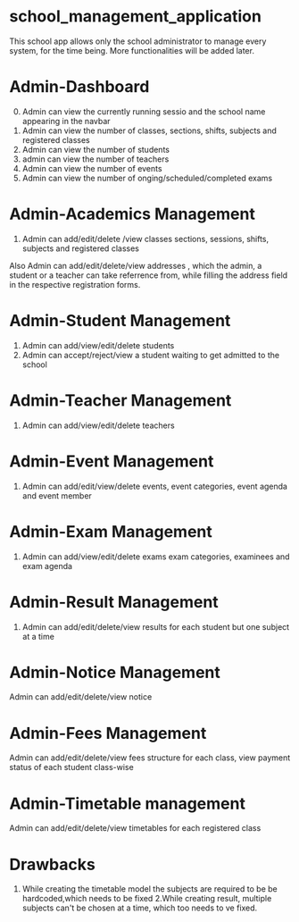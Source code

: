# school_management_application
This school app allows only the school administrator to manage every system, for the time being. More functionalities will be added later.
# Admin-Dashboard
0. Admin can view the currently running sessio and 
the school name appearing in the navbar 
1. Admin can view the number of classes, sections, shifts, subjects and registered classes
2. Admin can view the number of students
3. admin can view the number of teachers
4. Admin can view the number of events
5. Admin can view the number of onging/scheduled/completed exams
# Admin-Academics Management
1. Admin can add/edit/delete /view classes sections, sessions, shifts, subjects and registered classes


Also Admin can add/edit/delete/view addresses , which the admin,  a student or a teacher can take referrence from, while filling the address field in the respective registration
forms.



# Admin-Student Management
1.  Admin can add/view/edit/delete students
2.  Admin can accept/reject/view a student waiting to get admitted to the school
# Admin-Teacher Management
1.  Admin can add/view/edit/delete teachers
# Admin-Event Management
1. Admin can add/edit/view/delete events, event categories, event agenda and event member
# Admin-Exam Management
1. Admin can add/view/edit/delete exams exam categories, examinees and exam agenda
# Admin-Result Management
1. Admin can add/edit/delete/view results for each student but one subject at a time
# Admin-Notice Management
Admin can add/edit/delete/view notice
# Admin-Fees Management
Admin can add/edit/delete/view fees structure for each class, view payment status of each student class-wise
# Admin-Timetable management
Admin can add/edit/delete/view timetables for each registered class

# Drawbacks
1. While creating the timetable model the subjects are required  to be 
be hardcoded,which needs to be fixed
2.While creating result, multiple subjects can't be chosen
at a time, which too needs to ve fixed.



